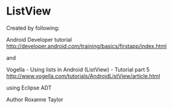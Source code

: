 ListView
========

Created by following:

Android Developer tutorial
http://developer.android.com/training/basics/firstapp/index.html

and 

Vogella - Using lists in Android (ListView) - Tutorial part 5
http://www.vogella.com/tutorials/AndroidListView/article.html

using Eclipse ADT


Author
Roxanne Taylor
